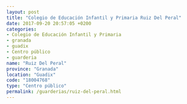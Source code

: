 ```yaml
---
layout: post
title: "Colegio de Educación Infantil y Primaria Ruiz Del Peral"
date: 2017-09-20 20:57:05 +0200
categories:
- Colegio de Educación Infantil y Primaria
- granada
- guadix
- Centro público
- guarderia
name: "Ruiz Del Peral"
province: "Granada"
location: "Guadix"
code: "18004768"
type: "Centro público"
permalink: /guarderias/ruiz-del-peral.html
---
```

